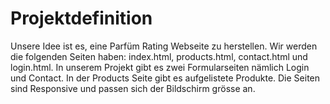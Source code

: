 # Projektdefinition

Unsere Idee ist es, eine Parfüm Rating Webseite zu herstellen. Wir werden die folgenden Seiten haben: index.html, products.html, contact.html und login.html. In unserem Projekt gibt es zwei Formularseiten nämlich Login und Contact. In der Products Seite gibt es aufgelistete Produkte. Die Seiten sind Responsive und passen sich der Bildschirm grösse an.

